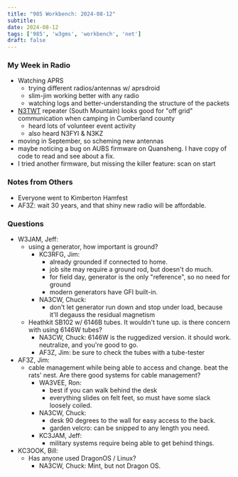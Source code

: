```yaml
---
title: "985 Workbench: 2024-08-12"
subtitle:
date: 2024-08-12
tags: ['985', 'w3gms', 'workbench', 'net']
draft: false
---
```


### My Week in Radio

- Watching APRS
  - trying different radios/antennas w/ aprsdroid
  - slim-jim working better with any radio
  - watching logs and better-understanding the structure of the packets
- [N3TWT](https://n3twt.org/) repeater (South Mountain) looks good 
  for "off grid" communication
  when camping in Cumberland county
  - heard lots of volunteer event activity
  - also heard N3FYI & N3KZ
- moving in September, so scheming new antennas
- maybe noticing a bug on AUBS firmware on Quansheng.
  I have copy of code to read and see about a fix.
- I tried another firmware, but missing the killer feature: scan on start

### Notes from Others

- Everyone went to Kimberton Hamfest
- AF3Z: wait 30 years, and that shiny new radio will be affordable.

### Questions

- W3JAM, Jeff:
  - using a generator, how important is ground?
    - KC3RFG, Jim:
      - already grounded if connected to home.
      - job site may require a ground rod, but doesn't do much.
      - for field day, generator is the only "reference", so no need for ground
      - modern generators have GFI built-in.
    - NA3CW, Chuck:
      - don't let generator run down and stop under load,
        because it'll degauss the residual magnetism
  - Heathkit SB102 w/ 6146B tubes. It wouldn't tune up.
    is there concern with using 6146W tubes?
    - NA3CW, Chuck: 6146W is the ruggedized version. it should work.
      neutralize, and you're good to go.
    - AF3Z, Jim: be sure to check the tubes with a tube-tester
- AF3Z, Jim:
  - cable management while being able to access and change.
    beat the rats' nest. Are there good systems for cable management?
    - WA3VEE, Ron:
      - best if you can walk behind the desk
      - everything slides on felt feet, so must have some slack loosely coiled.
    - NA3CW, Chuck:
      - desk 90 degrees to the wall for easy access to the back.
      - garden velcro: can be snipped to any length you need.
    - KC3JAM, Jeff:
      - military systems require being able to get behind things.
- KC3OOK, Bill:
  - Has anyone used DragonOS / Linux?
    - NA3CW, Chuck: Mint, but not Dragon OS.

<!--more-->
